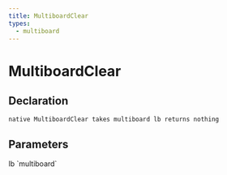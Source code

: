 ```yaml
---
title: MultiboardClear
types:
  - multiboard
---
```


# MultiboardClear

## Declaration

```
native MultiboardClear takes multiboard lb returns nothing
```

## Parameters
<dl>
  <dt>lb `multiboard`</dt>
  <dd></dd>
</dl>